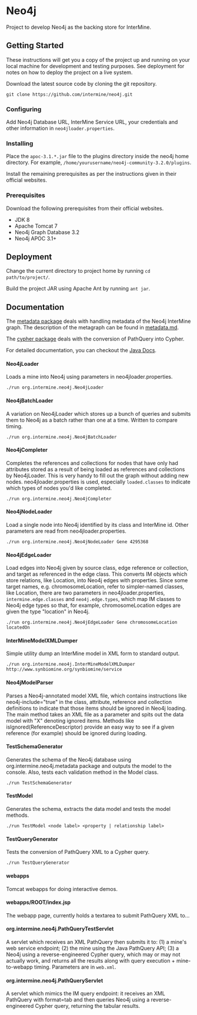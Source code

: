 # Neo4j

Project to develop Neo4j as the backing store for InterMine.

## Getting Started

These instructions will get you a copy of the project up and running on your local machine for development and testing purposes. See deployment for notes on how to deploy the project on a live system.

Download the latest source code by cloning the git repository.

`git clone https://github.com/intermine/neo4j.git`

### Configuring

Add Neo4j Database URL, InterMine Service URL, your credentials and other information in `neo4jloader.properties`.

### Installing

Place the `apoc-3.1.*.jar` file to the plugins directory inside the neo4j home directory. For example, `/home/yourusername/neo4j-community-3.2.0/plugins`.

Install the remaining prerequisites as per the instructions given in their official websites.

### Prerequisites

Download the following prerequisites from their official websites.

* JDK 8
* Apache Tomcat 7
* Neo4j Graph Database 3.2
* Neo4j APOC 3.1+

## Deployment

Change the current directory to project home by running ```cd path/to/project/```.

Build the project JAR using Apache Ant by running ```ant jar```.

## Documentation

The [metadata package](src/org/intermine/neo4j/metadata) deals with handling metadata of the Neo4j InterMine graph. The description of the metagraph can be found in [metadata.md](/metadata.md).

The [cypher package](src/org/intermine/neo4j/cypher) deals with the conversion of PathQuery into Cypher.

For detailed documentation, you can checkout the [Java Docs](/javadocs/).

#### Neo4jLoader
Loads a mine into Neo4j using parameters in neo4jloader.properties.

```./run org.intermine.neo4j.Neo4jLoader```

#### Neo4jBatchLoader
A variation on Neo4jLoader which stores up a bunch of queries and submits them to Neo4j as a batch rather than one at a time. Written to compare timing.

```./run org.intermine.neo4j.Neo4jBatchLoader```

#### Neo4jCompleter
Completes the references and collections for nodes that have only had attributes stored as a result of being loaded as references and collections by Neo4jLoader.
This is very handy to fill out the graph without adding new nodes. neo4jloader.properties is used, especially ```loaded.classes``` to indicate which types of nodes you'd like completed.

```./run org.intermine.neo4j.Neo4jCompleter```

#### Neo4jNodeLoader
Load a single node into Neo4j identified by its class and InterMine id. Other parameters are read from neo4jloader.properties.

```./run org.intermine.neo4j.Neo4jNodeLoader Gene 4295368```

#### Neo4jEdgeLoader
Load edges into Neo4j given by source class, edge reference or collection, and target as referenced in the edge class. This converts IM objects
which store relations, like Location, into Neo4j edges with properties. Since some target names, e.g. chromosomeLocation, refer to simpler-named classes, like Location, there are two
parameters in neo4jloader.properties, ```intermine.edge.classes``` and ```neo4j.edge.types```, which map IM classes to Neo4j edge types so that, for example,
chromosomeLocation edges are given the type "location" in Neo4j.

```./run org.intermine.neo4j.Neo4jEdgeLoader Gene chromosomeLocation locatedOn```

#### InterMineModelXMLDumper
Simple utility dump an InterMine model in XML form to standard output.

```./run org.intermine.neo4j.InterMineModelXMLDumper http://www.synbiomine.org/synbiomine/service```

#### Neo4jModelParser
Parses a Neo4j-annotated model XML file, which contains instructions like neo4j-include="true" in the class, attribute, reference and collection definitions to indicate that
those items should be ignored in Neo4j loading. The main method takes an XML file as a parameter and spits out the data model with "X" denoting ignored items.
Methods like isIgnored(ReferenceDescriptor) provide an easy way to see if a given reference (for example) should be ignored during loading.

#### TestSchemaGenerator
Generates the schema of the Neo4j database using org.intermine.neo4j.metadata package and outputs the model to the console. Also, tests each validation method in the Model class.

```./run TestSchemaGenerator```

#### TestModel
Generates the schema, extracts the data model and tests the model methods.

```./run TestModel <node label> <property | relationship label>```

#### TestQueryGenerator
Tests the conversion of PathQuery XML to a Cypher query.

```./run TestQueryGenerator```


#### webapps
Tomcat webapps for doing interactive demos.

#### webapps/ROOT/index.jsp
The webapp page, currently holds a textarea to submit PathQuery XML to...

#### org.intermine.neo4j.PathQueryTestServlet
A servlet which receives an XML PathQuery then submits it to: (1) a mine's web service endpoint; (2) the mine using the Java PathQuery API; (3) a Neo4j using a reverse-engineered Cypher query,
which may or may not actually work, and returns all the results along with query execution + mine-to-webapp timing. Parameters are in ```web.xml```.

#### org.intermine.neo4j.PathQueryServlet
A servlet which mimics the IM query endpoint: it receives an XML PathQuery with format=tab and then queries Neo4j using a reverse-engineered Cypher query, returning the tabular results.
